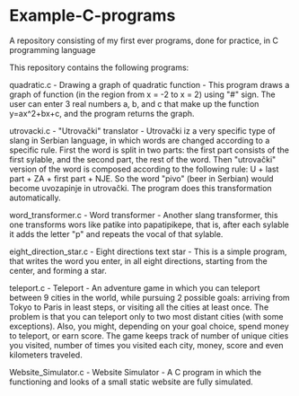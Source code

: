 # Example-C-programs
A repository consisting of my first ever programs, done for practice, in C programming language

This repository contains the following programs:

quadratic.c - Drawing a graph of quadratic function - This program draws a graph of function
(in the region from x = -2 to x = 2) using "#" sign.
The user can enter 3 real numbers a, b, and c that make up the function y=ax^2+bx+c,
and the program returns the graph.

utrovacki.c - "Utrovački" translator - Utrovački iz a very specific type of slang in Serbian language,
in which words are changed according to a specific rule. First the word is split in two parts:
the first part consists of the first sylable, and the second part, the rest of the word.
Then "utrovački" version of the word is composed according to the following rule: U + last part + ZA + first part + NJE.
So the word "pivo" (beer in Serbian) would become uvozapinje in utrovački.
The program does this transformation automatically.

word_transformer.c - Word transformer - Another slang transformer, this one transforms wors like patike into papatipikepe,
that is, after each sylable it adds the letter "p" and repeats the vocal of that sylable.

eight_direction_star.c - Eight directions text star - This is a simple program, that writes the word you enter,
in all eight directions, starting from the center, and forming a star.

teleport.c - Teleport - An adventure game in which you can teleport between 9 cities in the world, while pursuing 2 possible goals:
arriving from Tokyo to Paris in least steps, or visiting all the cities at least once. The problem is that you can
teleport only to two most distant cities (with some exceptions). Also, you might, depending on your goal choice,
spend money to teleport, or earn score. The game keeps track of number of unique cities you visited, number of times
you visited each city, money, score and even kilometers traveled.

Website_Simulator.c - Website Simulator - A C program in which the functioning and looks of a small static website are fully simulated.
